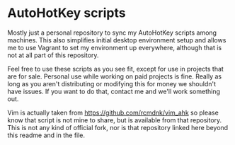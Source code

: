 # AutoHotKey scripts

Mostly just a personal repository to sync my AutoHotKey scripts among machines. This also simplifies initial desktop environment setup and allows me to use Vagrant to set my environment up everywhere, although that is not at all part of this repository.

Feel free to use these scripts as you see fit, except for use in projects that are for sale. Personal use while working on paid projects is fine. Really as long as you aren't distributing or modifying this for money we shouldn't have issues. If you want to do that, contact me and we'll work something out.

Vim is actually taken from https://github.com/rcmdnk/vim_ahk so please know that script is not mine to share, but is available from that repository. This is not any kind of official fork, nor is that repository linked here beyond this readme and in the file.
